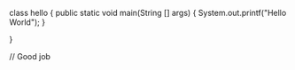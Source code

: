 class hello
{
  public static void main(String [] args)
  {
    System.out.printf("Hello World");
  }

}


// Good job
